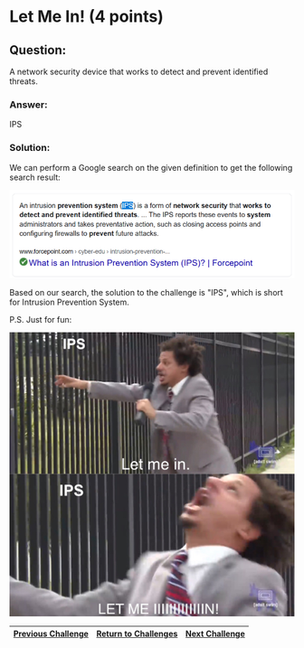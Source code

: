 # Let Me In! (4 points)

## Question:

A network security device that works to detect and prevent identified threats.

### Answer:

IPS

### Solution:

We can perform a Google search on the given definition to get the following search result:

[![search-result.png](search-result.png)](https://www.google.com/search?q=network+security+device+that+works+to+detect+and+prevent+identified+threats&oq=network+security+device+that+works+to+detect+and+prevent+identified+threats)

Based on our search, the solution to the challenge is "IPS", which is short for Intrusion Prevention System.

P.S. Just for fun:

![meme.png](meme.png)

| [Previous Challenge](/Challenges/Protect-And-Defend/1) | [Return to Challenges](/Challenges/../../../#modules) | [Next Challenge](/Challenges/Protect-And-Defend/3) |
| :------- | :-----: | ------: |